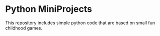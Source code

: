 # Python MiniProjects
This repository includes simple python code that are based on small fun childhood games.
